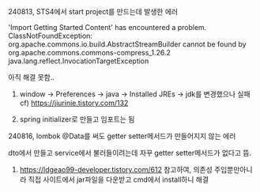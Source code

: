 240813, STS4에서 start project를 만드는데 발생한 에러

'Import Getting Started Content' has encountered a problem.<br>
ClassNotFoundException: org.apache.commons.io.build.AbstractStreamBuilder cannot be found by org.apache.commons.commons-compress_1.26.2
java.lang.reflect.InvocationTargetException

아직 해결 못함..
1) window ->  Preferences -> java -> Installed JREs -> jdk를 변경했으나 실패<br>
cf) https://jiurinie.tistory.com/132

2) spring initializer로 만들고 임포트는 됨

240816, lombok @Data를 써도 getter setter메서드가 만들어지지 않는 에러

dto에서 만들고 service에서 불러들이려는데 자꾸 getter setter메서드가 없다고 뜸.

1) https://ldgeao99-developer.tistory.com/612 참고하여, 의존성 주입뿐만아니라 직접 사이트에서 jar파일을 다운받고 cmd에서 install하니 해결
